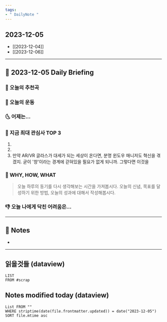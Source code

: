 ```yaml
---
tags:
- " DailyNote "
---
```


## 2023-12-05

- [[2023-12-04]] 
- [[2023-12-06]]

---
## 📅 2023-12-05 Daily Briefing

### 🎵 오늘의 추천곡

### 🏃 오늘의 운동

### 🌜 어제는...

### 🧠 지금 최대 관심사 TOP 3

1. 
2. 
3. 만약 AR/VR 글라스가 대세가 되는 세상이 온다면, 분명 윈도우 매니저도 혁신을 겪겠지. 굳이 '창'이라는 경계에 갇혀있을 필요가 없게 되니까. 그렇다면 이것을 

### 🚀 WHY, HOW, WHAT

> 오늘 하루의 동기를 다시 생각해보는 시간을 가져봅시다. 오늘의 신념, 목표를 달성하기 위한 방법, 오늘의 성과에 대해서 작성해봅시다.

### 👎 오늘 나에게 닥친 어려움은...

---

## 📝 Notes

- 

---

## 읽을것들 (dataview)

```dataview
LIST
FROM #scrap
```

## Notes modified today (dataview)

```dataview
List FROM "" 
WHERE striptime(date(file.frontmatter.updated)) = date("2023-12-05") 
SORT file.mtime asc
```
